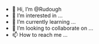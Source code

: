- 👋 Hi, I’m @Rudough
- 👀 I’m interested in ...
- 🌱 I’m currently learning ...
- 💞️ I’m looking to collaborate on ...
- 📫 How to reach me ...

<!---
Rudough/Rudough is a ✨ special ✨ repository because its `README.md` (this file) appears on your GitHub profile.
You can click the Preview link to take a look at your changes.
--->
